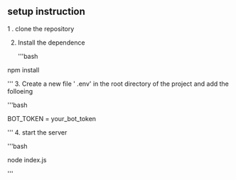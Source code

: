 ## setup instruction 

1 . clone the repository

2. Install the dependence 

   '''bash 

  npm install 

  '''
3. Create a new file ' .env' in the root directory of the project 
and add the folloeing

 '''bash 

 BOT_TOKEN = your_bot_token

 '''
 4. start the server 

 '''bash 

 node index.js 

 '''